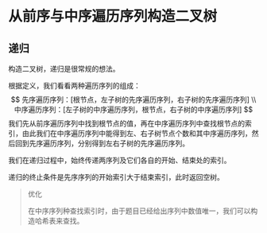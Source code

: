 # 从前序与中序遍历序列构造二叉树

## 递归

构造二叉树，递归是很常规的想法。

根据定义，我们看看两种遍历序列的组成：
$$
先序遍历序列：[根节点，左子树的先序遍历序列，右子树的先序遍历序列] \\
中序遍历序列：[左子树的中序遍历序列，根节点，右子树的中序遍历序列]
$$
我们先从前序遍历序列中找到根节点的值，再在中序遍历序列中查找根节点的索引，由此我们在中序遍历序列中能得到左、右子树节点个数和其中序遍历序列，然后回到先序遍历序列，分别得到左右子树的先序遍历序列。

我们在递归过程中，始终传递两序列及它们各自的开始、结束处的索引。

递归的终止条件是先序序列的开始索引大于结束索引，此时返回空树。

>优化
>
>在中序序列种查找索引时，由于题目已经给出序列中数值唯一，我们可以构造哈希表来查找。